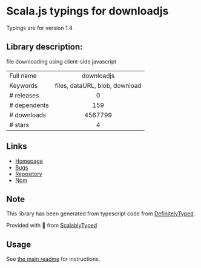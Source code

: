 
# Scala.js typings for downloadjs

Typings are for version 1.4

## Library description:
file downloading using client-side javascript

|                    |                 |
| ------------------ | :-------------: |
| Full name          | downloadjs |
| Keywords           | files, dataURL, blob, download |
| # releases         | 0 |
| # dependents       | 159 |
| # downloads        | 4567799 |
| # stars            | 4 |

## Links
- [Homepage](http://danml.com/download.html)
- [Bugs](https://github.com/rndme/download/issues)
- [Repository](https://github.com/rndme/download)
- [Npm](https://www.npmjs.com/package/downloadjs)
    


## Note
This library has been generated from typescript code from [DefinitelyTyped](https://definitelytyped.org).

Provided with :purple_heart: from [ScalablyTyped](https://github.com/oyvindberg/ScalablyTyped)

## Usage
See [the main readme](../../readme.md) for instructions.


